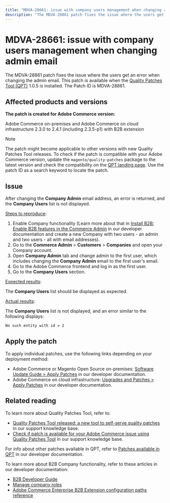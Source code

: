 ```yaml
---
title: "MDVA-28661: issue with company users management when changing admin email"
description: "The MDVA-28861 patch fixes the issue where the users get an error when changing the admin email. This patch is available when the [Quality Patches Tool (QPT)](https://support.magento.com/hc/en-us/articles/360047139492) 1.0.5 is installed. The Patch ID is MDVA-28861."
---
```


# MDVA-28661: issue with company users management when changing admin email

The MDVA-28861 patch fixes the issue where the users get an error when changing the admin email. This patch is available when the [Quality Patches Tool (QPT)](https://support.magento.com/hc/en-us/articles/360047139492) 1.0.5 is installed. The Patch ID is MDVA-28861.

## Affected products and versions

**The patch is created for Adobe Commerce version:**

Adobe Commerce on-premises and Adobe Commerce on cloud infrastructure 2.3.0 to 2.4.1 (including 2.3.5-p1) with B2B extension

>[!NOTE]
>
>The patch might become applicable to other versions with new Quality Patches Tool releases. To check if the patch is compatible with your Adobe Commerce version, update the `magento/quality-patches` package to the latest version and check the compatibility on the [QPT landing page](https://devdocs.magento.com/quality-patches/tool.html#patch-grid). Use the patch ID as a search keyword to locate the patch.

## Issue

After changing the **Company Admin** email address, an error is returned, and the **Company Users** list is not displayed.

<u>Steps to reproduce</u>:

1. Enable Company functionality (Learn more about that in [Install B2B: Enable B2B features in the Commerce Admin](https://devdocs.magento.com/extensions/b2b/#enable-b2b-features-in-magento-admin) in our developer documentation and create a new Company with two users - an admin and two users - all with email addresses).
1. Go to the **Commerce Admin** > **Customers** > **Companies** and open your Company account.
1. Open **Company Admin** tab and change admin to the first user, which includes changing the **Company Admin** email to the first user's email.
1. Go to the Adobe Commerce frontend and log in as the first user.
1. Go to the **Company Users** section.

<u>Expected results</u>:

The **Company Users** list should be displayed as expected.

<u>Actual results</u>:

The **Company Users** list is not displayed, and an error similar to the following displays:

```bash
No such entity with id = 2
```

## Apply the patch

To apply individual patches, use the following links depending on your deployment method:

* Adobe Commerce or Magento Open Source on-premises: [Software Update Guide > Apply Patches](https://devdocs.magento.com/guides/v2.4/comp-mgr/patching/mqp.html) in our developer documentation.
* Adobe Commerce on cloud infrastructure: [Upgrades and Patches > Apply Patches](https://devdocs.magento.com/cloud/project/project-patch.html) in our developer documentation.

## Related reading

To learn more about Quality Patches Tool, refer to:

* [Quality Patches Tool released: a new tool to self-serve quality patches](https://support.magento.com/hc/en-us/articles/360047139492) in our support knowledge base.
* [Check if patch is available for your Adobe Commerce issue using Quality Patches Tool](https://support.magento.com/hc/en-us/articles/360047125252) in our support knowledge base.

For info about other patches available in QPT, refer to [Patches available in QPT](https://devdocs.magento.com/quality-patches/tool.html#patch-grid) in our developer documentation.

To learn more about B2B Company functionality, refer to these articles in our developer documentation:

* [B2B Developer Guide](https://devdocs.magento.com/guides/v2.4/b2b/bk-b2b.html)
* [Manage company roles](https://devdocs.magento.com/guides/v2.4/b2b/roles.html)
* [Adobe Commerce Enterprise B2B Extension configuration paths reference](https://devdocs.magento.com/guides/v2.4/config-guide/prod/config-reference-b2b.html)